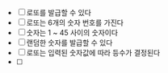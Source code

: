 - [ ] 로또를 발급할 수 있다
- [ ] 로또는 6개의 숫자 번호를 가진다
- [ ] 숫자는 1 ~ 45 사이의 숫자이다
- [ ] 랜덤한 숫자를 발급할 수 있다
- [ ] 로또는 입력된 숫자값에 따라 등수가 결정된다
- [ ] 